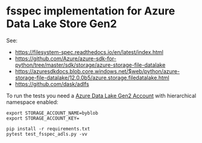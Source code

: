fsspec implementation for Azure Data Lake Store Gen2
====================================================

See:

- https://filesystem-spec.readthedocs.io/en/latest/index.html
- https://github.com/Azure/azure-sdk-for-python/tree/master/sdk/storage/azure-storage-file-datalake
- https://azuresdkdocs.blob.core.windows.net/$web/python/azure-storage-file-datalake/12.0.0b5/azure.storage.filedatalake.html
- https://github.com/dask/adlfs

To run the tests you need a [Azure Data Lake Gen2 Account](https://docs.microsoft.com/en-us/azure/storage/blobs/data-lake-storage-introduction) with hierarchical namespace enabled:

    export STORAGE_ACCOUNT_NAME=byblob
    export STORAGE_ACCOUNT_KEY=

    pip install -r requirements.txt
    pytest test_fsspec_adls.py -vv
